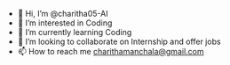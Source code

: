 - 👋 Hi, I’m @charitha05-AI
- 👀 I’m interested in Coding
- 🌱 I’m currently learning Coding
- 💞️ I’m looking to collaborate on Internship and offer jobs
- 📫 How to reach me charithamanchala@gmail.com

<!---
charitha05-AI/charitha05-AI is a ✨ special ✨ repository because its `README.md` (this file) appears on your GitHub profile.
You can click the Preview link to take a look at your changes.
--->

